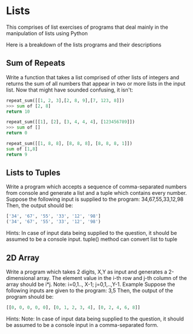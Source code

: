# Lists

This comprises of list exercises of programs that deal mainly in the manipulation of lists using Python

Here is a breakdown of the lists programs and their descriptions

## Sum of Repeats

Write a function that takes a list comprised of other lists of integers and returns the sum of all numbers that appear in two or more lists in the input list. Now that might have sounded confusing, it isn't:

```python
repeat_sum([[1, 2, 3],[2, 8, 9],[7, 123, 8]])
>>> sum of [2, 8]
return 10

repeat_sum([[1], [2], [3, 4, 4, 4], [123456789]])
>>> sum of []
return 0

repeat_sum([[1, 8, 8], [8, 8, 8], [8, 8, 8, 1]])
sum of [1,8]
return 9
```

## Lists to Tuples

Write a program which accepts a sequence of comma-separated numbers from console and generate a list and a tuple which contains every number.
Suppose the following input is supplied to the program:
34,67,55,33,12,98
Then, the output should be:
```python
['34', '67', '55', '33', '12', '98']
('34', '67', '55', '33', '12', '98')
```
Hints:
In case of input data being supplied to the question, it should be assumed to be a console input.
tuple() method can convert list to tuple

## 2D Array

Write a program which takes 2 digits, X,Y as input and generates a 2-dimensional array. The element value in the i-th row and j-th column of the array should be i*j.
Note: i=0,1.., X-1; j=0,1,..,Y-1.
Example
Suppose the following inputs are given to the program:
3,5
Then, the output of the program should be:
```python
[[0, 0, 0, 0, 0], [0, 1, 2, 3, 4], [0, 2, 4, 6, 8]] 
```

Hints:
Note: In case of input data being supplied to the question, it should be assumed to be a console input in a comma-separated form.
